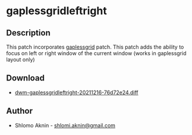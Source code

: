 gaplessgridleftright
====================

Description
-----------
This patch incorporates [gaplessgrid](../gaplessgrid/) patch. This patch adds the ability to focus on left or right window of the current window (works in gaplessgrid layout only)

Download
--------
* [dwm-gaplessgridleftright-20211216-76d72e24.diff](dwm-gaplessgridleftright-20211216-76d72e24.diff)

Author
------
* Shlomo Aknin - <shlomi.aknin@gmail.com>
